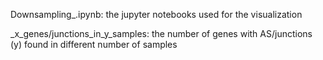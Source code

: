 Downsampling_.ipynb: the jupyter notebooks used for the visualization

_x_genes/junctions_in_y_samples: the number of genes with AS/junctions (y) found in different number of samples
